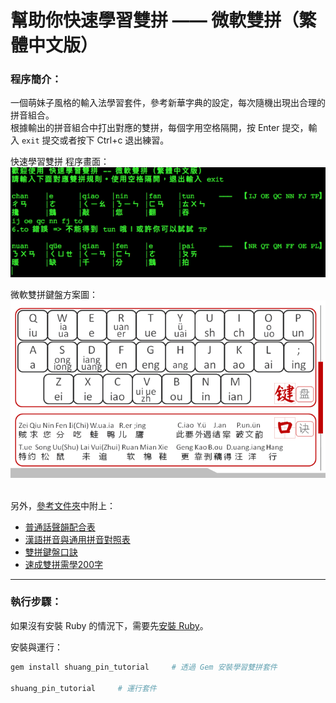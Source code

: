 # 幫助你快速學習雙拼 —— 微軟雙拼（繁體中文版）

### 程序簡介：

一個萌妹子風格的輸入法學習套件，參考新華字典的設定，每次隨機出現出合理的拼音組合。<br>
根據輸出的拼音組合中打出對應的雙拼，每個字用空格隔開，按 Enter 提交，輸入 ```exit``` 提交或者按下 Ctrl+c 退出練習。

快速學習雙拼 程序畫面：\
![image][shuang_pin_tutorial_console]

微軟雙拼鍵盤方案圖：\
![image][shuang_pin_keyboard]

<br>另外，[參考文件夾][folder_img]中附上：

* [普通話聲韻配合表][pthtable]
* [漢語拼音與通用拼音對照表][shuang_pin_200_words_sample]
* [雙拼鍵盤口訣][shuang_pin_keyboard_quote]
* [速成雙拼需學200字][zhuyin_pinyin_conversion_table]

---

### 執行步驟：

如果沒有安裝 Ruby 的情況下，需要先[安裝 Ruby][rubychina_install_ruby]。

安裝與運行：
```bash
gem install shuang_pin_tutorial     # 透過 Gem 安裝學習雙拼套件

shuang_pin_tutorial     # 運行套件
```

[shuang_pin_tutorial_console]: ./img/shuang_pin_tutorial_console.png  "shuang pin tutorial console"
[shuang_pin_keyboard]: ./img/shuang_pin_keyboard.png  "shuang pin keyboard"
[rubychina_install_ruby]: https://ruby-china.org/wiki/install_ruby_guide "ruby-china install ruby method"

[folder_img]: https://github.com/jsdnhk/shuang-pin-tutorial-tw/tree/master/ref
[pthtable]: ./ref/PTHtable_cuhk.pdf
[shuang_pin_200_words_sample]: ./ref/shuang_pin_200_words_sample.txt
[shuang_pin_keyboard_quote]: ./ref/shuang_pin_keyboard_quote.txt
[zhuyin_pinyin_conversion_table]: ./ref/zhuyin_pinyin_conversion_table.pdf
